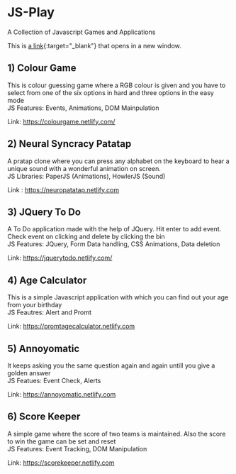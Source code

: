 # JS-Play
A Collection of Javascript Games and Applications

This is [a link](http://example.com){:target="_blank"} that opens in a new window.

## 1) Colour Game
This is colour guessing game where a RGB colour is given and you have to select from one of the six options in hard and three options in the easy mode  
JS Features: Events, Animations, DOM Mainpulation

Link:  https://colourgame.netlify.com/

## 2) Neural Syncracy Patatap
A pratap clone where you can press any alphabet on the keyboard to hear a unique sound with a wonderful animation on screen.  
JS Libraries: PaperJS (Animations), HowlerJS (Sound)

Link : https://neuropatatap.netlify.com

## 3) JQuery To Do 
A To Do application made with the help of JQuery. Hit enter to add event. Check event on clicking and delete by clicking the bin  
JS Features: JQuery, Form Data handling, CSS Animations, Data deletion

Link: https://jquerytodo.netlify.com/

## 4) Age Calculator
This is a simple Javascript application with which you can find out your age from your birthday  
JS Feautres: Alert and Promt

Link: https://promtagecalculator.netlify.com

## 5) Annoyomatic
It keeps asking you the same question again and again untill you give a golden answer  
JS Featues: Event Check, Alerts

Link: https://annoyomatic.netlify.com

## 6) Score Keeper
A simple game where the score of two teams is maintained. Also the score to win the game can be set and reset  
JS Features: Event Tracking, DOM Manipulation  

Link: https://scorekeeper.netlify.com
